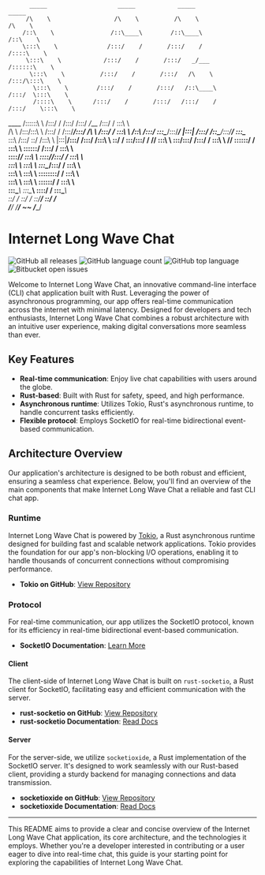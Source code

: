 
          _____                    _____            _____                    _____          
         /\    \                  /\    \          /\    \                  /\    \         
        /::\    \                /::\____\        /::\____\                /::\    \        
        \:::\    \              /:::/    /       /:::/    /               /::::\    \       
         \:::\    \            /:::/    /       /:::/   _/___            /::::::\    \      
          \:::\    \          /:::/    /       /:::/   /\    \          /:::/\:::\    \     
           \:::\    \        /:::/    /       /:::/   /::\____\        /:::/  \:::\    \    
           /::::\    \      /:::/    /       /:::/   /:::/    /       /:::/    \:::\    \   
  ____    /::::::\    \    /:::/    /       /:::/   /:::/   _/___    /:::/    / \:::\    \  
 /\   \  /:::/\:::\    \  /:::/    /       /:::/___/:::/   /\    \  /:::/    /   \:::\    \ 
/::\   \/:::/  \:::\____\/:::/____/       |:::|   /:::/   /::\____\/:::/____/     \:::\____\
\:::\  /:::/    \::/    /\:::\    \       |:::|__/:::/   /:::/    /\:::\    \      \::/    /
 \:::\/:::/    / \/____/  \:::\    \       \:::\/:::/   /:::/    /  \:::\    \      \/____/ 
  \::::::/    /            \:::\    \       \::::::/   /:::/    /    \:::\    \             
   \::::/____/              \:::\    \       \::::/___/:::/    /      \:::\    \            
    \:::\    \               \:::\    \       \:::\__/:::/    /        \:::\    \           
     \:::\    \               \:::\    \       \::::::::/    /          \:::\    \          
      \:::\    \               \:::\    \       \::::::/    /            \:::\    \         
       \:::\____\               \:::\____\       \::::/    /              \:::\____\        
        \::/    /                \::/    /        \::/____/                \::/    /        
         \/____/                  \/____/          ~~                       \/____/         
                                                                                            

# Internet Long Wave Chat

![GitHub all releases](https://img.shields.io/github/downloads/mcb2284/ilwc/total?color=green)
![GitHub language count](https://img.shields.io/github/languages/count/mcb2284/ilwc)
![GitHub top language](https://img.shields.io/github/languages/top/mcb2284/ilwc)
![Bitbucket open issues](https://img.shields.io/bitbucket/issues/mcb2284/ilwc)

Welcome to Internet Long Wave Chat, an innovative command-line interface (CLI) chat application built with Rust. Leveraging the power of asynchronous programming, our app offers real-time communication across the internet with minimal latency. Designed for developers and tech enthusiasts, Internet Long Wave Chat combines a robust architecture with an intuitive user experience, making digital conversations more seamless than ever.

## Key Features

- **Real-time communication**: Enjoy live chat capabilities with users around the globe.
- **Rust-based**: Built with Rust for safety, speed, and high performance.
- **Asynchronous runtime**: Utilizes Tokio, Rust's asynchronous runtime, to handle concurrent tasks efficiently.
- **Flexible protocol**: Employs SocketIO for real-time bidirectional event-based communication.

## Architecture Overview

Our application's architecture is designed to be both robust and efficient, ensuring a seamless chat experience. Below, you'll find an overview of the main components that make Internet Long Wave Chat a reliable and fast CLI chat app.

### Runtime

Internet Long Wave Chat is powered by [Tokio](https://tokio.rs/), a Rust asynchronous runtime designed for building fast and scalable network applications. Tokio provides the foundation for our app's non-blocking I/O operations, enabling it to handle thousands of concurrent connections without compromising performance.

- **Tokio on GitHub**: [View Repository](https://docs.rs/tokio/latest/tokio/)

### Protocol

For real-time communication, our app utilizes the SocketIO protocol, known for its efficiency in real-time bidirectional event-based communication.

- **SocketIO Documentation**: [Learn More](https://socket.io/docs/v4/)

#### Client

The client-side of Internet Long Wave Chat is built on `rust-socketio`, a Rust client for SocketIO, facilitating easy and efficient communication with the server.

- **rust-socketio on GitHub**: [View Repository](https://github.com/1c3t3a/rust-socketio)
- **rust-socketio Documentation**: [Read Docs](https://docs.rs/rust_socketio/latest/rust_socketio/)

#### Server

For the server-side, we utilize `socketioxide`, a Rust implementation of the SocketIO server. It's designed to work seamlessly with our Rust-based client, providing a sturdy backend for managing connections and data transmission.

- **socketioxide on GitHub**: [View Repository](https://github.com/Totodore/socketioxide?tab=readme-ov-file)
- **socketioxide Documentation**: [Read Docs](https://docs.rs/socketioxide/0.12.0/socketioxide/)

---

This README aims to provide a clear and concise overview of the Internet Long Wave Chat application, its core architecture, and the technologies it employs. Whether you're a developer interested in contributing or a user eager to dive into real-time chat, this guide is your starting point for exploring the capabilities of Internet Long Wave Chat.
